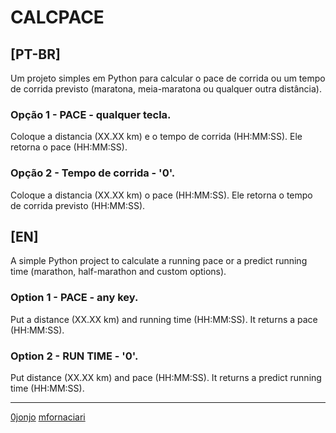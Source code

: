# CALCPACE

## [PT-BR]

Um projeto simples em Python para calcular o pace de corrida ou um tempo de corrida previsto (maratona, meia-maratona ou qualquer outra distância).

### Opção 1 - PACE - qualquer tecla.

Coloque a distancia (XX.XX km) e o tempo de corrida (HH:MM:SS).
Ele retorna o pace (HH:MM:SS).

### Opção 2 - Tempo de corrida - '0'.

Coloque a distancia (XX.XX km) o pace (HH:MM:SS).
Ele retorna o tempo de corrida previsto (HH:MM:SS).

## [EN]

A simple Python project to calculate a running pace or a predict running time (marathon, half-marathon and custom options).

### Option 1 - PACE - any key.

Put a  distance (XX.XX km) and running time (HH:MM:SS).
It returns a pace (HH:MM:SS).

### Option 2 - RUN TIME - '0'.

Put distance (XX.XX km) and pace (HH:MM:SS).
It returns a predict running time (HH:MM:SS).

---

[0jonjo](https://github.com/0jonjo) [mfornaciari](https://github.com/mfornaciari)
